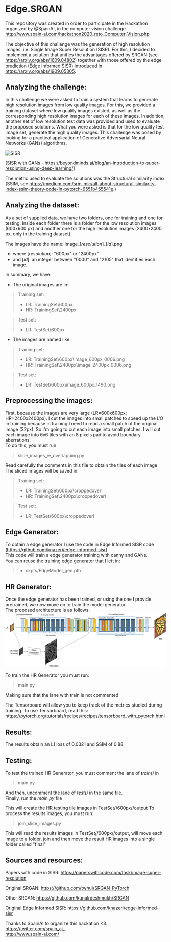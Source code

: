 # Edge.SRGAN
This repository was created in order to participate in the Hackathon organized by @SpainAI, in the computer vision challenge.<br>
http://www.spain-ai.com/hackathon2020_reto_Computer_Vision.php

The objective of this challenge was the generation of high resolution images, i.e. Single Image Super Resolution (SISR). For this, I decided to implement a solution that unifies the advantages offered by SRGAN (see https://arxiv.org/abs/1609.04802) together with those offered by the edge prediction (Edge Informed SISR) introduced in https://arxiv.org/abs/1909.05305.

## Analyzing the challenge:
In this challenge we were asked to train a system that learns to generate high resolution images from low quality images. For this, we provided a training dataset where low quality images existed, as well as the corresponding high resolution images for each of these images.
In addition, another set of low resolution test data was provided and used to evaluate the proposed solutions.
What you were asked is that for the low quality test image set, generate the high quality images.
This challenge was posed by looking for a practical application of Generative Adversarial Neural Networks (GANs) algorithms.

![SISR](https://beyondminds.ai/wp-content/uploads/2020/07/1_bfLS2BU_d7HMkzwF8aUbDg.png)

[SISR with GANs - https://beyondminds.ai/blog/an-introduction-to-super-resolution-using-deep-learning/]

The metric used to evaluate the solutions was the Structural similarity index (SSIM, see https://medium.com/srm-mic/all-about-structural-similarity-index-ssim-theory-code-in-pytorch-6551b455541e.)

## Analyzing the dataset:
As a set of supplied data, we have two folders, one for training and one for testing.
Inside each folder there is a folder for the low resolution images (600x600 px) and another one for the high resolution images (2400x2400 px, only in the training dataset).

The images have the name: image_[_resolution_]_[_id_].png
- where [_resolution_]: "600px" or "2400px"
- and [_id_]: an integer between "0000" and "2105" that identifies each image.

In summary, we have:
- The original images are in:
> Training set:
> - LR: TrainingSet\\600px
> - HR: TrainingSet\\2400px

>Test set:
> - LR: TestSet\\600px

- The images are named like:
> Training set:
> - LR: TrainingSet\\600px\\image_600px_0006.png
> - HR: TrainingSet\\2400px\\image_2400px_0006.png

> Test set:
> - LR: TestSet\\600px\\image_600px_1490.png

## Preprocessing the images:
First, because the images are very large (LR=600x600px; HR=2400x2400px). I cut the images into small patches to speed up the I/O in training because in training I need to read a small patch of the original image (32px). So I'm going to cut each image into small patches. I will cut each image into 6x6 tiles with an 8 pixels pad to avoid boundary aberrations.<br>
To do this, you must run 

> slice_images_w_overlapping.py

Read carefully the comments in this file to obtain the tiles of each image
The sliced images will be saved in:

> Training set:
> - LR: TrainingSet\\600px\\croppedoverl
> - HR: TrainingSet\\2400px\\croppedoverl

> Test set:
> - LR: TestSet\\600px\\croppedoverl

## Edge Generator:
To obtain a edge generator I use the code in Edge Informed SISR code (https://github.com/knazeri/edge-informed-sisr)<br>
This code will train a edge generator training with canny and GANs.<br>
You can reuse the training edge generator that I left in:
> - ckpts/EdgeModel_gen.pth

## HR Generator:
Once the edge generator has been trained, or using the one I provide pretrained, we now move on to train the model generator.<br>
The proposed architecture is as follows:
![Arch](https://github.com/AntonioAlgaida/Edge.SRGAN/blob/main/arch.png)

To train the HR Generator you must run:
> main.py

Making sure that the lane with train is not commented

The Tensorboard will allow you to keep track of the metrics studied during training.
To use Tensorboard, read this: https://pytorch.org/tutorials/recipes/recipes/tensorboard_with_pytorch.html

## Results:
The results obtain an L1 loss of 0.0321 and SSIM of 0.88

## Testing:
To test the trained HR Generator, you must comment the lane of _train()_ in 
> main.py

And then, uncomment the lane of _test()_ in the same file.<br>
Finally, run the _main.py_ file

This will create the HR testing tile images in TestSet//600px//output
To process the results images, you must run:
> join_slice_images.py

This will read the results images in TestSet//600px//output, will move each image to a folder, join and then move the result HR images into a single folder called "final"

## Sources and resources:
Papers with code in SISR: https://paperswithcode.com/task/image-super-resolution

Original SRGAN: https://github.com/twhui/SRGAN-PyTorch

Other SRGAN: https://github.com/kunalrdeshmukh/SRGAN

Original Edge Informed SISR: https://github.com/knazeri/edge-informed-sisr

Thanks to SpainAI to organize this hackatlon <3. <br>
https://twitter.com/spain_ai_ <br>
http://www.spain-ai.com/ <br>
